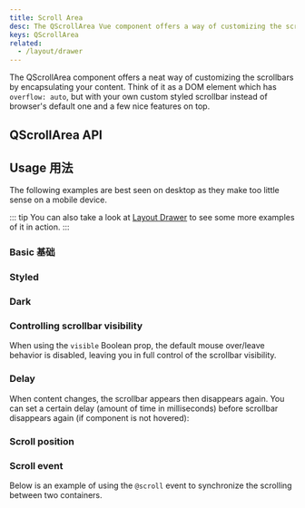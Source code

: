 ```yaml
---
title: Scroll Area
desc: The QScrollArea Vue component offers a way of customizing the scrollbars for all desktop browsers.
keys: QScrollArea
related:
  - /layout/drawer
---
```


The QScrollArea component offers a neat way of customizing the scrollbars by encapsulating your content. Think of it as a DOM element which has `overflow: auto`, but with your own custom styled scrollbar instead of browser's default one and a few nice features on top.

## QScrollArea API

<doc-api file="QScrollArea" />

## Usage 用法

The following examples are best seen on desktop as they make too little sense on a mobile device.

::: tip
You can also take a look at [Layout Drawer](/layout/drawer) to see some more examples of it in action.
:::

### Basic 基础

<doc-example title="Vertical content" file="QScrollArea/Vertical" />

<doc-example title="Horizontal content" file="QScrollArea/Horizontal" />

<doc-example title="Vertical and horizontal content" file="QScrollArea/VertHoriz" />

### Styled

<doc-example title="Styled thumb and bar" file="QScrollArea/StyledBar" />

<doc-example title="Styled" file="QScrollArea/Styled" />

### Dark

<doc-example title="Dark" file="QScrollArea/Dark" />

### Controlling scrollbar visibility

When using the `visible` Boolean prop, the default mouse over/leave behavior is disabled, leaving you in full control of the scrollbar visibility.

<doc-example title="Controlling scrollbar visibility" file="QScrollArea/ScrollbarVisibility" />

### Delay

When content changes, the scrollbar appears then disappears again. You can set a certain delay (amount of time in milliseconds) before scrollbar disappears again (if component is not hovered):

<doc-example title="Delay" file="QScrollArea/Delay" />

### Scroll position

<doc-example title="Scroll Position" file="QScrollArea/ScrollPosition" />

### Scroll event

Below is an example of using the `@scroll` event to synchronize the scrolling between two containers.

<doc-example title="Synchronized" file="QScrollArea/Synchronized" />
